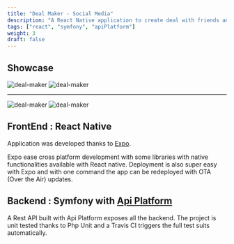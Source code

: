 ```yaml
---
title: "Deal Maker - Social Media"
description: "A React Native application to create deal with friends and interact with a social media like app"
tags: ["react", "symfony", "apiPlatform"]
weight: 3
draft: false
---
```


## Showcase



![deal-maker](/deal-maker/home.png)
![deal-maker](/deal-maker/profile.png)

------


![deal-maker](/deal-maker/deal-view.png)
![deal-maker](/deal-maker/new-deal.png)

</div>

<!-- <img src="/deal-maker/home.png" alt="drawing" style="width:200px;"/> -->

<!-- <img src="deal-maker/home.png" alt="drawing" width="200"/> -->

## FrontEnd : React Native

Application was developed thanks to [Expo](https://expo.io).

Expo ease cross platform development with some libraries with native functionalities available with React native.
Deployment is also super easy with Expo and with one command the app can be redeployed with OTA (Over the Air) updates.



## Backend : Symfony with [Api Platform](https://api-platform.com)

A Rest API built with Api Platform exposes all the backend.
The project is unit tested thanks to Php Unit and a Travis CI triggers the full test suits automatically.
